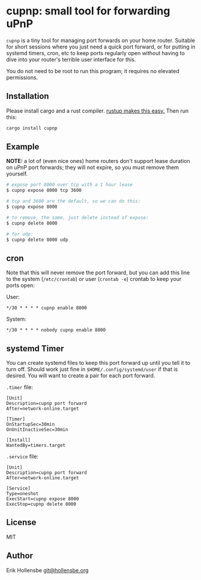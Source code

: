 # cupnp: small tool for forwarding uPnP

`cupnp` is a tiny tool for managing port forwards on your home router. Suitable for short sessions where you just need a quick port forward, or for putting in systemd timers, cron, etc to keep ports regularly open without having to dive into your router's terrible user interface for this.

You do not need to be root to run this program; it requires no elevated permissions.

## Installation

Please install cargo and a rust compiler. [rustup makes this easy.](https://rustup.rs) Then run this:

```bash
cargo install cupnp
```

## Example

**NOTE:** a lot of (even nice ones) home routers don't support lease duration on uPnP port forwards; they will not expire, so you must remove them yourself.

```bash
# expose port 8000 over tcp with a 1 hour lease
$ cupnp expose 8000 tcp 3600

# tcp and 3600 are the default, so we can do this:
$ cupnp expose 8000

# to remove, the same, just delete instead of expose:
$ cupnp delete 8000

# for udp:
$ cupnp delete 8000 udp
```

## cron

Note that this will never remove the port forward, but you can add this line to the system (`/etc/crontab`) or user (`crontab -e`) crontab to keep your ports open:

User:

```cron
*/30 * * * * cupnp enable 8000
```

System:

```cron
*/30 * * * * nobody cupnp enable 8000
```

## systemd Timer

You can create systemd files to keep this port forward up until you tell it to turn off. Should work just fine in `$HOME/.config/systemd/user` if that is desired. You will want to create a pair for each port forward.

`.timer` file:

```systemd
[Unit]
Description=cupnp port forward
After=network-online.target

[Timer]
OnStartupSec=30min
OnUnitInactiveSec=30min

[Install]
WantedBy=timers.target
```

`.service` file:

```systemd
[Unit]
Description=cupnp port forward
After=network-online.target

[Service]
Type=oneshot
ExecStart=cupnp expose 8000
ExecStop=cupnp delete 8000
```

## License

MIT

## Author

Erik Hollensbe <git@hollensbe.org>
